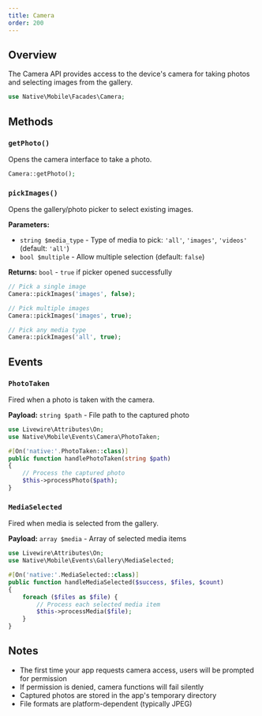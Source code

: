 ```yaml
---
title: Camera
order: 200
---
```


## Overview

The Camera API provides access to the device's camera for taking photos and selecting images from the gallery.

```php
use Native\Mobile\Facades\Camera;
```

## Methods

### `getPhoto()`

Opens the camera interface to take a photo.

```php
Camera::getPhoto();
```

### `pickImages()`

Opens the gallery/photo picker to select existing images.

**Parameters:**
- `string $media_type` - Type of media to pick: `'all'`, `'images'`, `'videos'` (default: `'all'`)
- `bool $multiple` - Allow multiple selection (default: `false`)

**Returns:** `bool` - `true` if picker opened successfully

```php
// Pick a single image
Camera::pickImages('images', false);

// Pick multiple images 
Camera::pickImages('images', true);

// Pick any media type
Camera::pickImages('all', true);
```

## Events

### `PhotoTaken`

Fired when a photo is taken with the camera.

**Payload:** `string $path` - File path to the captured photo

```php
use Livewire\Attributes\On;
use Native\Mobile\Events\Camera\PhotoTaken;

#[On('native:'.PhotoTaken::class)]
public function handlePhotoTaken(string $path)
{
    // Process the captured photo
    $this->processPhoto($path);
}
```

### `MediaSelected`

Fired when media is selected from the gallery.

**Payload:** `array $media` - Array of selected media items

```php
use Livewire\Attributes\On;
use Native\Mobile\Events\Gallery\MediaSelected;

#[On('native:'.MediaSelected::class)]
public function handleMediaSelected($success, $files, $count)
{
    foreach ($files as $file) {
        // Process each selected media item
        $this->processMedia($file);
    }
}
```

## Notes

- The first time your app requests camera access, users will be prompted for permission
- If permission is denied, camera functions will fail silently
- Captured photos are stored in the app's temporary directory
- File formats are platform-dependent (typically JPEG)
